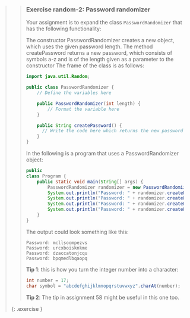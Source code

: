 >> ### Exercise random-2: Password randomizer
>>
>> Your assignment is to expand the class `PasswordRandomizer` that has the following functionality:
>>
>> The constructor PasswordRandomizer creates a new object, which uses the given password length.
>> The method createPassword returns a new password, which consists of symbols a-z and is of the length given as a parameter to the constructor
>> The frame of the class is as follows:
>>
>>```java
>> import java.util.Random;
>>
>> public class PasswordRandomizer {
>>     // Define the variables here
>>
>>     public PasswordRandomizer(int length) {
>>         // Format the variable here
>>     }
>>
>>     public String createPassword() {
>>       // Write the code here which returns the new password
>>     }
>> }
>>```
>>
>> In the following is a program that uses a PasswordRandomizer object:
>>
>>```java
>> public
>> class Program {
>>     public static void main(String[] args) {
>>         PasswordRandomizer randomizer = new PasswordRandomizer(13);
>>         System.out.println("Password: " + randomizer.createPassword());
>>         System.out.println("Password: " + randomizer.createPassword());
>>         System.out.println("Password: " + randomizer.createPassword());
>>         System.out.println("Password: " + randomizer.createPassword());
>>     }
>> }
>>```
>>
>> The output could look something like this:
>>
>>```output
>> Password: mcllsoompezvs
>> Password: urcxboisknkme
>> Password: dzaccatonjcqu
>> Password: bpqmedlbqaopq
>>```
>>
>> **Tip 1**: this is how you turn the integer number into a character:
>>
>>```java
>> int number = 17;
>> char symbol = "abcdefghijklmnopqrstuvwxyz".charAt(number);
>>```
>>
>> **Tip 2**: The tip in assignment 58 might be useful in this one too.
>>
>{: .exercise }